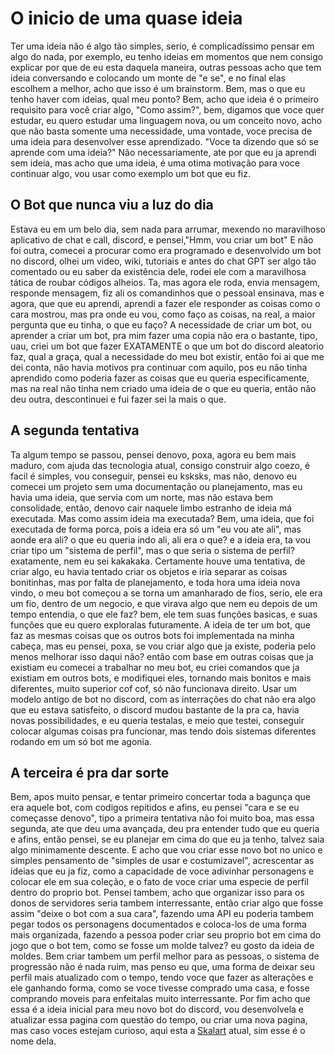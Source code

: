 
# O inicio de uma quase ideia
 Ter uma ideia não é algo tão simples, serio, é complicadíssimo pensar em algo do nada, por exemplo, eu tenho ideias em momentos que nem consigo explicar por que de eu esta daquela maneira, outras pessoas acho que tem ideia conversando e colocando um monte de "e se", e no final elas escolhem a melhor, acho que isso é um brainstorm.
 Bem, mas o que eu tenho haver com ideias, qual meu ponto? Bem, acho que ideia é o primeiro requisito para você criar algo, "Como assim?", bem, digamos que voce quer estudar, eu quero estudar uma linguagem nova, ou um conceito novo, acho que não basta somente uma necessidade, uma vontade, voce precisa de uma ideia para desenvolver esse aprendizado.
  "Voce ta dizendo que só se aprende com uma ideia?" Não necessariamente, ate por que eu ja aprendi sem ideia, mas acho que uma ideia, é uma otima motivação para voce continuar algo, vou usar como exemplo um bot que eu fiz.
## O Bot que nunca viu a luz do dia
 Estava eu em um belo dia, sem nada para arrumar, mexendo no maravilhoso aplicativo de chat e call, discord, e pensei,"Hmm, vou criar um bot" E não foi outra, comecei a procurar como era programado e desenvolvido um bot no discord, olhei um video, wiki, tutoriais e antes do chat GPT ser algo tão comentado ou eu saber da existência dele, rodei ele com a maravilhosa tática de roubar códigos alheios.
  Ta, mas agora ele roda, envia mensagem, responde mensagem, fiz ali os comandinhos que o pessoal ensinava, mas e agora, que que eu aprendi, aprendi a fazer ele responder as coisas como o cara mostrou, mas pra onde eu vou, como faço as coisas, na real, a maior pergunta que eu tinha, o que eu faço?
A necessidade de criar um bot, ou aprender a criar um bot, pra mim fazer uma copia não era o bastante, tipo, uau, criei um bot que fazer EXATAMENTE o que um bot do discord aleatorio faz, qual a graça, qual a necessidade do meu bot existir, então foi ai que me dei conta, não havia motivos pra continuar com aquilo, pos eu não tinha aprendido como poderia fazer as coisas que eu queria especificamente, mas na real não tinha nem criado uma ideia de o que eu queria, então não deu outra, descontinuei e fui fazer sei la mais o que.
## A segunda tentativa
Ta algum tempo se passou, pensei denovo, poxa, agora eu bem mais maduro, com ajuda das tecnologia atual, consigo construir algo coezo, é facil é simples, vou conseguir, pensei eu ksksks, mas não, denovo eu comecei um projeto sem uma documentação ou planejamento, mas eu havia uma ideia, que servia com um norte, mas não estava bem consolidade, então, denovo cair naquele limbo estranho de ideia má executada. 
 Mas como assim ideia ma executada? Bem, uma ideia, que foi executada de forma porca, pois a ideia era só um "eu vou ate ali", mas aonde era ali? o que eu queria indo ali, ali era o que? e a ideia era, ta vou criar tipo um "sistema de perfil", mas o que seria o sistema de perfil? exatamente, nem eu sei kakakaka.
Certamente houve uma tentativa, de criar algo, eu havia tentado criar os objetos e iria separar as coisas bonitinhas, mas por falta de planejamento, e toda hora uma ideia nova vindo, o meu bot começou a se torna um amanharado de fios, serio, ele era um fio, dentro de um negocio, e que virava algo que nem eu depois de um tempo entendia, o que ele faz? bem, ele tem suas funções basicas, e suas funções que eu quero exploralas futuramente.
 A ideia de ter um bot, que faz as mesmas coisas que os outros bots foi implementada na minha cabeça, mas eu pensei, poxa, se vou criar algo que ja existe, poderia pelo menos melhorar isso daqui não? então com base em outras coisas que ja existiam eu comecei a trabalhar no meu bot, eu criei comandos que ja existiam em outros bots, e modifiquei eles, tornando mais bonitos e mais diferentes, muito superior cof cof, só não funcionava direito.
Usar um modelo antigo de bot no discord, com as interrações do chat não era algo que  eu estava satisfeito, o discord mudou bastante de la pra ca, havia novas possibilidades, e eu queria testalas, e meio que testei, conseguir colocar algumas coisas pra funcionar, mas tendo dois sistemas diferentes rodando em um só bot me agonia.

## A terceira é pra dar sorte
Bem, apos muito pensar, e tentar primeiro concertar toda a bagunça que era aquele bot, com codigos repitidos e afins, eu pensei "cara e se eu começasse denovo", tipo a primeira tentativa não foi muito boa, mas essa segunda, ate que deu uma avançada, deu pra entender tudo que eu queria e afins, então pensei, se eu planejar em cima do que eu ja tenho, talvez saia algo minimamente descente.
E acho que vou criar esse novo bot no unico e simples pensamento de "simples de usar e costumizavel", acrescentar as ideias que eu ja fiz, como a capacidade de voce adivinhar personagens e colocar ele em sua coleção, e o fato de voce criar uma especie de perfil dentro do proprio bot.
Pensei tambem, acho que organizar isso para os donos de servidores seria tambem interressante, então criar algo que fosse assim "deixe o bot com a sua cara", fazendo uma API eu poderia tambem pegar todos os personagens documentados e coloca-los de uma forma mais organizada, fazendo a pessoa poder criar seu proprio bot em cima do jogo que o bot tem, como se fosse um molde talvez? eu gosto da ideia de moldes.
Bem criar tambem um perfil melhor para as pessoas, o sistema de progressão não é nada ruim, mas penso eu que, uma forma de deixar seu perfil mais atualizado com o tempo, tendo voce que fazer as alterações e ele ganhando forma, como se voce tivesse comprado uma casa, e fosse comprando moveis para enfeitalas muito interressante.
Por fim acho que essa é a ideia inicial para meu novo bot do discord, vou desenvolvela e atualizar essa pagina com questão do tempo, ou criar uma nova pagina, mas caso voces estejam curioso, aqui esta a [Skalart](https://github.com/joashneves/discordBot) atual, sim esse é o nome dela.